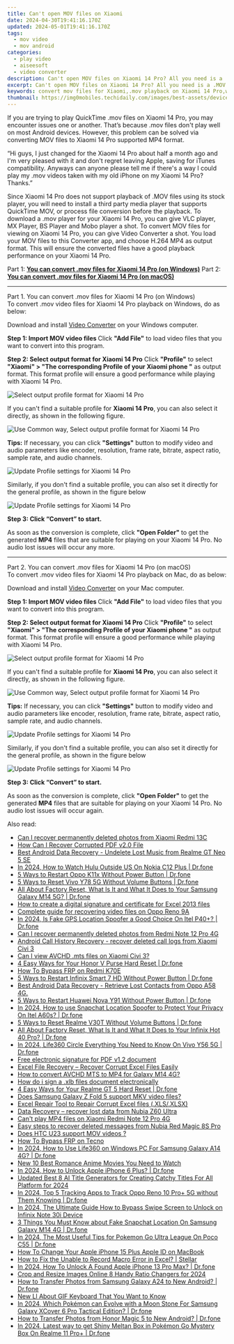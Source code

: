 ```yaml
---
title: Can't open MOV files on Xiaomi
date: 2024-04-30T19:41:16.170Z
updated: 2024-05-01T19:41:16.170Z
tags: 
  - mov video
  - mov android
categories: 
  - play video
  - aiseesoft
  - video converter
description: Can't open MOV files on Xiaomi 14 Pro? All you need is a .MOV to Xiaomi 14 Pro converter. Keep reading to learn a guide on how to encode MOV files for playback on Xiaomi 14 Pro fluently. 
excerpt: Can't open MOV files on Xiaomi 14 Pro? All you need is a .MOV to Xiaomi 14 Pro converter. Keep reading to learn a guide on how to encode MOV files for playback on Xiaomi 14 Pro fluently. 
keywords: convert mov files for Xiaomi,.mov playback on Xiaomi 14 Pro,will mov play on Xiaomi,.mov playback on Xiaomi,can't open .mov on Xiaomi 14 Pro,mov to 14 Pro converter,playing mov videos on phone android,best mov transcoder android,mov video converter for android,mov file not supported in Xiaomi 14 Pro,mov to h264 converter android,mov converter for android
thumbnail: https://img0mobiles.techidaily.com/images/best-assets/devices/xiaomi/xiaomi-14-pro/3.jpg
---
```


<div class="atpl-content atpl-for-aiseesoft-video-converter play-mov-on-android">

<div class="atpl-post-description-part-1">
<div class="tpl-content-sub-paragraph-normal">
  <p>
    If you are trying to play QuickTime .mov files on Xiaomi 14 Pro, you may encounter issues one or another. That’s because .mov files don't play well on most Android devices. However, this problem can be solved via converting MOV files to Xiaomi 14 Pro supported MP4 format. 
  </p>
</div>
</div>



<div class="atpl-post-description-part-2">
<div class="tpl-content-sub-paragraph-question">
  “Hi guys, I just changed for the Xiaomi 14 Pro about half a month ago and I'm very pleased with it and don't regret leaving Apple, saving for iTunes compatibility. Anyways can anyone please tell me if there's a way I could play my .mov videos taken with my old iPhone on my Xiaomi 14 Pro? Thanks.”
</div>
<div class="tpl-content-sub-paragraph-content">
<p>
  Since Xiaomi 14 Pro does not support playback of .MOV files using its stock player, you will need to install a third party media player that supports QuickTime MOV, or process file conversion before the playback. To download a .mov player for your Xiaomi 14 Pro, you can give VLC player, MX Player, BS Player and Mobo player a shot. To convert MOV files for viewing on Xiaomi 14 Pro, you can give Video Converter a shot. You load your MOV files to this Converter app, and choose H.264 MP4 as output format. This will ensure the converted files have a good playback performance on your Xiaomi 14 Pro.
</p>
</div>
</div>

Part 1: <strong><a href="#p1">You can convert .mov files for Xiaomi 14 Pro (on Windows)</a></strong>
Part 2: <strong><a href="#p2">You can convert .mov files for Xiaomi 14 Pro (on macOS)</a></strong>

<!-- Part 1 -->
<a id="p1" name="p1" ></a><hr>

<div class="atpl-step-part-style">Part 1. You can convert .mov files for Xiaomi 14 Pro (on Windows)</div>
To convert .mov video files for Xiaomi 14 Pro playback on Windows, do as below:

Download and install <a class="atpl-step-content-a-style" href="https://tools.techidaily.com/aiseesoft-total-video-converter/" >Video Converter</a> on your Windows computer.


<strong>Step 1: Import MOV video files </strong>
Click <b>"Add File"</b> to load video files that you want to convert into this program.

<strong>Step 2: Select output format for Xiaomi 14 Pro</strong>
Click <b>"Profile"</b> to select <b>"Xiaomi" > "The corresponding Profile of your Xiaomi phone "</b> as output format. This format profile will ensure a good performance while playing with Xiaomi 14 Pro.

<img src="https://tools.techidaily.com/images/apps/aiseesoft/video-converter/devices/xiaomi/fv.mp4/win/profile.png" class="atpl-imgstyle" alt="Select output profile format for Xiaomi 14 Pro" />

If you can't find a suitable profile for **Xiaomi 14 Pro**, you can also select it directly, as shown in the following figure.

<img src="https://tools.techidaily.com/images/apps/aiseesoft/video-converter/devices/common_android/fv.mp4/win/profile.png" class="atpl-imgstyle" alt="Use Common way, Select output profile format for Xiaomi 14 Pro" />

<strong>Tips:</strong>
If necessary, you can click <b>"Settings"</b> button to modify video and audio parameters like encoder, resolution, frame rate, bitrate, aspect ratio, sample rate, and audio channels. 

<img src="https://tools.techidaily.com/images/apps/aiseesoft/video-converter/devices/xiaomi/fv.mp4/win/settings.png" class="atpl-imgstyle"  alt="Update Profile settings for Xiaomi 14 Pro" />

Similarly, if you don't find a suitable profile, you can also set it directly for the general profile, as shown in the figure below

<img src="https://tools.techidaily.com/images/apps/aiseesoft/video-converter/devices/common_android/fv.mp4/win/settings.png" class="atpl-imgstyle"  alt="Update Profile settings for Xiaomi 14 Pro" />

<strong>Step 3: Click “Convert” to start.</strong>

As soon as the conversion is complete, click <b>"Open Folder"</b> to get the generated <b>MP4</b> files that are suitable for playing on your Xiaomi 14 Pro. No audio lost issues will occur any more.

<!-- Part 2 -->
<a id="p2" name="p2"></a><hr>

<div class="atpl-step-part-style">Part 2. You can convert .mov files for Xiaomi 14 Pro (on macOS)</div>
To convert .mov video files for Xiaomi 14 Pro playback on Mac, do as below:

Download and install <a class="atpl-step-content-a-style" href="https://tools.techidaily.com/aiseesoft-total-video-converter/" >Video Converter</a> on your Mac computer.

<strong>Step 1: Import MOV video files </strong>
Click <b>"Add File"</b> to load video files that you want to convert into this program.

<strong>Step 2: Select output format for Xiaomi 14 Pro</strong>
Click <b>"Profile"</b> to select <b>"Xiaomi" > "The corresponding Profile of your Xiaomi phone "</b> as output format. This format profile will ensure a good performance while playing with Xiaomi 14 Pro.

<img src="https://tools.techidaily.com/images/apps/aiseesoft/video-converter/devices/xiaomi/fv.mp4/mac/profile.png" class="atpl-imgstyle" alt="Select output profile format for Xiaomi 14 Pro" />

If you can't find a suitable profile for **Xiaomi 14 Pro**, you can also select it directly, as shown in the following figure.

<img src="https://tools.techidaily.com/images/apps/aiseesoft/video-converter/devices/common_android/fv.mp4/mac/profile.png" class="atpl-imgstyle" alt="Use Common way, Select output profile format for Xiaomi 14 Pro" />

<strong>Tips:</strong>
If necessary, you can click <b>"Settings"</b> button to modify video and audio parameters like encoder, resolution, frame rate, bitrate, aspect ratio, sample rate, and audio channels. 

<img src="https://tools.techidaily.com/images/apps/aiseesoft/video-converter/devices/xiaomi/fv.mp4/mac/settings.png" class="atpl-imgstyle"  alt="Update Profile settings for Xiaomi 14 Pro" />

Similarly, if you don't find a suitable profile, you can also set it directly for the general profile, as shown in the figure below

<img src="https://tools.techidaily.com/images/apps/aiseesoft/video-converter/devices/common_android/fv.mp4/win/settings.png" class="atpl-imgstyle"  alt="Update Profile settings for Xiaomi 14 Pro" />

<strong>Step 3: Click “Convert” to start.</strong>

As soon as the conversion is complete, click <b>"Open Folder"</b> to get the generated <b>MP4</b> files that are suitable for playing on your Xiaomi 14 Pro. No audio lost issues will occur again.



<div class="atpl-post-end">
  <div class="atpl-post-device-model-description">
    
  </div>
</div>

<ins class="adsbygoogle"
     style="display:block"
     data-ad-client="ca-pub-7571918770474297"
     data-ad-slot="8358498916"
     data-ad-format="auto"
     data-full-width-responsive="true"></ins>


</div>
<ins class="adsbygoogle"
    style="display:block"
    data-ad-format="autorelaxed"
    data-ad-client="ca-pub-7571918770474297"
    data-ad-slot="1223367746"></ins>

<span class="atpl-alsoreadstyle">Also read:</span>
<div><ul>
<li><a href="https://phone-solutions.techidaily.com/can-i-recover-permanently-deleted-photos-from-xiaomi-redmi-13c-by-stellar-photo-recovery-android-mobile-photo-recover/"><u>Can I recover permanently deleted photos from Xiaomi Redmi 13C</u></a></li>
<li><a href="https://phone-solutions.techidaily.com/how-can-i-recover-corrupted-pdf-v20-file-by-stellar-guide/"><u>How Can I Recover Corrupted PDF v2.0 File</u></a></li>
<li><a href="https://phone-solutions.techidaily.com/best-android-data-recovery-undelete-lost-music-from-realme-gt-neo-5-se-by-fonelab-android-recover-music/"><u>Best Android Data Recovery - Undelete Lost Music from Realme GT Neo 5 SE</u></a></li>
<li><a href="https://phone-solutions.techidaily.com/in-2024-how-to-watch-hulu-outside-us-on-nokia-c12-plus-drfone-by-drfone-virtual-android/"><u>In 2024, How to Watch Hulu Outside US On Nokia C12 Plus | Dr.fone</u></a></li>
<li><a href="https://phone-solutions.techidaily.com/5-ways-to-restart-oppo-k11x-without-power-button-drfone-by-drfone-reset-android-reset-android/"><u>5 Ways to Restart Oppo K11x Without Power Button | Dr.fone</u></a></li>
<li><a href="https://phone-solutions.techidaily.com/5-ways-to-reset-vivo-y78-5g-without-volume-buttons-drfone-by-drfone-reset-android-reset-android/"><u>5 Ways to Reset Vivo Y78 5G Without Volume Buttons | Dr.fone</u></a></li>
<li><a href="https://phone-solutions.techidaily.com/all-about-factory-reset-what-is-it-and-what-it-does-to-your-samsung-galaxy-m14-5g-drfone-by-drfone-reset-android-reset-android/"><u>All About Factory Reset, What Is It and What It Does to Your Samsung Galaxy M14 5G? | Dr.fone</u></a></li>
<li><a href="https://phone-solutions.techidaily.com/how-to-create-a-digital-signature-and-certificate-for-excel-2013-files-by-ldigisigner-sign-a-excel-sign-a-excel/"><u>How to create a digital signature and certificate for Excel 2013 files</u></a></li>
<li><a href="https://phone-solutions.techidaily.com/complete-guide-for-recovering-video-files-on-oppo-reno-9a-by-fonelab-android-recover-video/"><u>Complete guide for recovering video files on Oppo Reno 9A</u></a></li>
<li><a href="https://phone-solutions.techidaily.com/in-2024-is-fake-gps-location-spoofer-a-good-choice-on-itel-p40plus-drfone-by-drfone-virtual-android/"><u>In 2024, Is Fake GPS Location Spoofer a Good Choice On Itel P40+? | Dr.fone</u></a></li>
<li><a href="https://phone-solutions.techidaily.com/can-i-recover-permanently-deleted-photos-from-redmi-note-12-pro-4g-by-stellar-photo-recovery-android-mobile-photo-recover/"><u>Can I recover permanently deleted photos from Redmi Note 12 Pro 4G</u></a></li>
<li><a href="https://phone-solutions.techidaily.com/android-call-history-recovery-recover-deleted-call-logs-from-xiaomi-civi-3-by-fonelab-android-recover-call-logs/"><u>Android Call History Recovery - recover deleted call logs from Xiaomi Civi 3</u></a></li>
<li><a href="https://phone-solutions.techidaily.com/can-i-view-avchd-mts-files-on-xiaomi-civi-3-by-aiseesoft-video-converter-play-mts-on-android/"><u>Can I view AVCHD .mts files on Xiaomi Civi 3?</u></a></li>
<li><a href="https://phone-solutions.techidaily.com/4-easy-ways-for-your-honor-v-purse-hard-reset-drfone-by-drfone-reset-android-reset-android/"><u>4 Easy Ways for Your Honor V Purse Hard Reset | Dr.fone</u></a></li>
<li><a href="https://phone-solutions.techidaily.com/how-to-bypass-frp-on-redmi-k70e-by-drfone-android-unlock-remove-google-frp/"><u>How To Bypass FRP on Redmi K70E</u></a></li>
<li><a href="https://phone-solutions.techidaily.com/5-ways-to-restart-infinix-smart-7-hd-without-power-button-drfone-by-drfone-reset-android-reset-android/"><u>5 Ways to Restart Infinix Smart 7 HD Without Power Button | Dr.fone</u></a></li>
<li><a href="https://phone-solutions.techidaily.com/best-android-data-recovery-retrieve-lost-contacts-from-oppo-a58-4g-by-fonelab-android-recover-contacts/"><u>Best Android Data Recovery - Retrieve Lost Contacts from Oppo A58 4G.</u></a></li>
<li><a href="https://phone-solutions.techidaily.com/5-ways-to-restart-huawei-nova-y91-without-power-button-drfone-by-drfone-reset-android-reset-android/"><u>5 Ways to Restart Huawei Nova Y91 Without Power Button | Dr.fone</u></a></li>
<li><a href="https://phone-solutions.techidaily.com/in-2024-how-to-use-snapchat-location-spoofer-to-protect-your-privacy-on-itel-a60s-drfone-by-drfone-virtual-android/"><u>In 2024, How to use Snapchat Location Spoofer to Protect Your Privacy On Itel A60s? | Dr.fone</u></a></li>
<li><a href="https://phone-solutions.techidaily.com/5-ways-to-reset-realme-v30t-without-volume-buttons-drfone-by-drfone-reset-android-reset-android/"><u>5 Ways to Reset Realme V30T Without Volume Buttons | Dr.fone</u></a></li>
<li><a href="https://phone-solutions.techidaily.com/all-about-factory-reset-what-is-it-and-what-it-does-to-your-infinix-hot-40-pro-drfone-by-drfone-reset-android-reset-android/"><u>All About Factory Reset, What Is It and What It Does to Your Infinix Hot 40 Pro? | Dr.fone</u></a></li>
<li><a href="https://phone-solutions.techidaily.com/in-2024-life360-circle-everything-you-need-to-know-on-vivo-y56-5g-drfone-by-drfone-virtual-android/"><u>In 2024, Life360 Circle Everything You Need to Know On Vivo Y56 5G | Dr.fone</u></a></li>
<li><a href="https://phone-solutions.techidaily.com/free-electronic-signature-for-pdf-v12-document-by-ldigisigner-sign-a-pdf-sign-a-pdf/"><u>Free electronic signature for PDF v1.2 document</u></a></li>
<li><a href="https://phone-solutions.techidaily.com/excel-file-recovery-recover-corrupt-excel-files-easily-by-stellar-guide/"><u>Excel File Recovery – Recover Corrupt Excel Files Easily</u></a></li>
<li><a href="https://phone-solutions.techidaily.com/how-to-convert-avchd-mts-to-mp4-for-galaxy-m14-4g-by-aiseesoft-video-converter-play-mts-on-android/"><u>How to convert AVCHD MTS to MP4 for Galaxy M14 4G?</u></a></li>
<li><a href="https://phone-solutions.techidaily.com/how-do-i-sign-a-xlb-files-document-electronically-by-ldigisigner-sign-a-excel-sign-a-excel/"><u>How do i sign a .xlb files document electronically</u></a></li>
<li><a href="https://phone-solutions.techidaily.com/4-easy-ways-for-your-realme-gt-5-hard-reset-drfone-by-drfone-reset-android-reset-android/"><u>4 Easy Ways for Your Realme GT 5 Hard Reset | Dr.fone</u></a></li>
<li><a href="https://phone-solutions.techidaily.com/does-samsung-galaxy-z-fold-5-support-mkv-video-files-by-aiseesoft-video-converter-play-mkv-on-android/"><u>Does Samsung Galaxy Z Fold 5 support MKV video files?</u></a></li>
<li><a href="https://phone-solutions.techidaily.com/excel-repair-tool-to-repair-corrupt-excel-files-xlsxlsx-by-stellar-guide/"><u>Excel Repair Tool to Repair Corrupt Excel files (.XLS/.XLSX)</u></a></li>
<li><a href="https://phone-solutions.techidaily.com/data-recovery-recover-lost-data-from-nubia-z60-ultra-by-fonelab-android-recover-data/"><u>Data Recovery – recover lost data from Nubia Z60 Ultra</u></a></li>
<li><a href="https://phone-solutions.techidaily.com/can-t-play-mp4-files-on-xiaomi-redmi-note-12-pro-4g-by-aiseesoft-video-converter-play-mp4-on-android/"><u>Can't play MP4 files on Xiaomi Redmi Note 12 Pro 4G</u></a></li>
<li><a href="https://phone-solutions.techidaily.com/easy-steps-to-recover-deleted-messages-from-nubia-red-magic-8s-pro-by-fonelab-android-recover-messages/"><u>Easy steps to recover deleted messages from Nubia Red Magic 8S Pro</u></a></li>
<li><a href="https://phone-solutions.techidaily.com/does-htc-u23-support-mov-videos-by-aiseesoft-video-converter-play-mov-on-android/"><u>Does HTC U23 support MOV videos ?</u></a></li>
<li><a href="https://phone-solutions.techidaily.com/how-to-bypass-frp-on-tecno-by-drfone-android-unlock-remove-google-frp/"><u>How To Bypass FRP on Tecno</u></a></li>
<li><a href="https://phone-solutions.techidaily.com/in-2024-how-to-use-life360-on-windows-pc-for-samsung-galaxy-a14-4g-drfone-by-drfone-virtual-android/"><u>In 2024, How to Use Life360 on Windows PC For Samsung Galaxy A14 4G? | Dr.fone</u></a></li>
<li><a href="https://animation-videos.techidaily.com/new-10-best-romance-anime-movies-you-need-to-watch/"><u>New 10 Best Romance Anime Movies You Need to Watch</u></a></li>
<li><a href="https://iphone-unlock.techidaily.com/in-2024-how-to-unlock-apple-iphone-6-plus-drfone-by-drfone-ios/"><u>In 2024, How to Unlock Apple iPhone 6 Plus? | Dr.fone</u></a></li>
<li><a href="https://ai-voice-clone.techidaily.com/updated-best-8-ai-title-generators-for-creating-catchy-titles-for-all-platform-for-2024/"><u>Updated Best 8 AI Title Generators for Creating Catchy Titles For All Platform for 2024</u></a></li>
<li><a href="https://android-location-track.techidaily.com/in-2024-top-5-tracking-apps-to-track-oppo-reno-10-proplus-5g-without-them-knowing-drfone-by-drfone-virtual-android/"><u>In 2024, Top 5 Tracking Apps to Track Oppo Reno 10 Pro+ 5G without Them Knowing | Dr.fone</u></a></li>
<li><a href="https://unlock-android.techidaily.com/in-2024-the-ultimate-guide-how-to-bypass-swipe-screen-to-unlock-on-infinix-note-30i-device-by-drfone-android/"><u>In 2024, The Ultimate Guide How to Bypass Swipe Screen to Unlock on Infinix Note 30i Device</u></a></li>
<li><a href="https://location-social.techidaily.com/3-things-you-must-know-about-fake-snapchat-location-on-samsung-galaxy-m14-4g-drfone-by-drfone-virtual-android/"><u>3 Things You Must Know about Fake Snapchat Location On Samsung Galaxy M14 4G | Dr.fone</u></a></li>
<li><a href="https://pokemon-go-android.techidaily.com/in-2024-the-most-useful-tips-for-pokemon-go-ultra-league-on-poco-c55-drfone-by-drfone-virtual-android/"><u>In 2024, The Most Useful Tips for Pokemon Go Ultra League On Poco C55 | Dr.fone</u></a></li>
<li><a href="https://apple-account.techidaily.com/how-to-change-your-apple-iphone-15-plus-apple-id-on-macbook-by-drfone-ios/"><u>How To Change Your Apple iPhone 15 Plus Apple ID on MacBook</u></a></li>
<li><a href="https://blog-min.techidaily.com/how-to-fix-the-unable-to-record-macro-error-in-excel-stellar-by-stellar-guide/"><u>How to Fix the Unable to Record Macro Error in Excel? | Stellar</u></a></li>
<li><a href="https://iphone-unlock.techidaily.com/in-2024-how-to-unlock-a-found-apple-iphone-13-pro-max-drfone-by-drfone-ios/"><u>In 2024, How To Unlock A Found Apple iPhone 13 Pro Max? | Dr.fone</u></a></li>
<li><a href="https://ai-vdieo-software.techidaily.com/crop-and-resize-images-online-8-handy-ratio-changers-for-2024/"><u>Crop and Resize Images Online 8 Handy Ratio Changers for 2024</u></a></li>
<li><a href="https://android-transfer.techidaily.com/how-to-transfer-photos-from-samsung-galaxy-a24-to-new-android-drfone-by-drfone-transfer-from-android-transfer-from-android/"><u>How to Transfer Photos from Samsung Galaxy A24 to New Android? | Dr.fone</u></a></li>
<li><a href="https://ai-editing-video.techidaily.com/new-ll-about-gif-keyboard-that-you-want-to-know/"><u>New Ll About GIF Keyboard That You Want to Know</u></a></li>
<li><a href="https://change-location.techidaily.com/in-2024-which-pokemon-can-evolve-with-a-moon-stone-for-samsung-galaxy-xcover-6-pro-tactical-edition-drfone-by-drfone-virtual-android/"><u>In 2024, Which Pokémon can Evolve with a Moon Stone For Samsung Galaxy XCover 6 Pro Tactical Edition? | Dr.fone</u></a></li>
<li><a href="https://android-transfer.techidaily.com/how-to-transfer-photos-from-honor-magic-5-to-new-android-drfone-by-drfone-transfer-from-android-transfer-from-android/"><u>How to Transfer Photos from Honor Magic 5 to New Android? | Dr.fone</u></a></li>
<li><a href="https://pokemon-go-android.techidaily.com/in-2024-latest-way-to-get-shiny-meltan-box-in-pokemon-go-mystery-box-on-realme-11-proplus-drfone-by-drfone-virtual-android/"><u>In 2024, Latest way to get Shiny Meltan Box in Pokémon Go Mystery Box On Realme 11 Pro+ | Dr.fone</u></a></li>
</ul></div>

